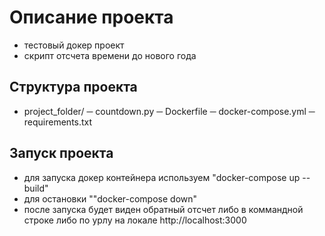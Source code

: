 # Описание проекта
- тестовый докер проект
- скрипт отсчета времени до нового года

## Структура проекта
- project_folder/
	─ countdown.py
	─ Dockerfile
	─ docker-compose.yml
	─ requirements.txt
	
## Запуск проекта	
- для запуска докер контейнера используем "docker-compose up --build"
- для остановки ""docker-compose down"
- после запуска будет виден обратный отсчет либо в коммандной строке либо по урлу на локале http://localhost:3000